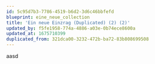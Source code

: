 ```yaml
---
id: 5c95d7b3-7786-4519-b6d2-3d6c46bbfefd
blueprint: eine_neue_collection
title: 'Ein neue Einzrag (Duplicated) (2) (2)'
updated_by: f5fe1958-774a-4886-a03e-0b74ece8600a
updated_at: 1675710399
duplicated_from: 321dca00-3232-472b-ba72-83b808699508
---
```

aasd